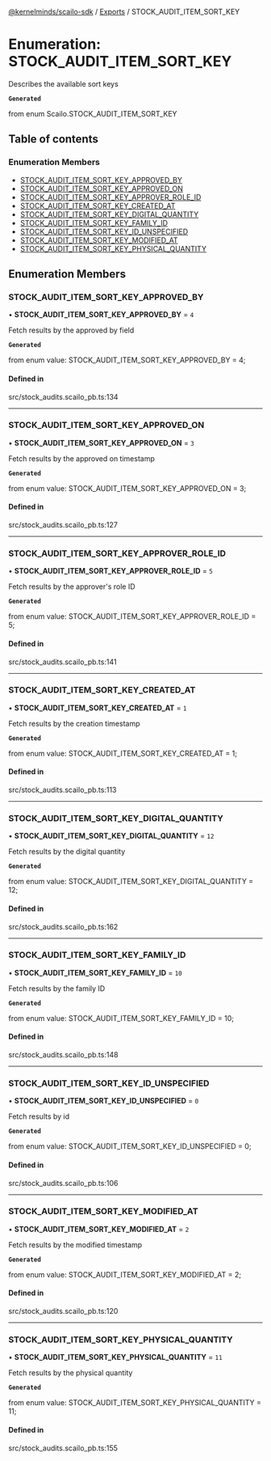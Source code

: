 [@kernelminds/scailo-sdk](../README.md) / [Exports](../modules.md) / STOCK\_AUDIT\_ITEM\_SORT\_KEY

# Enumeration: STOCK\_AUDIT\_ITEM\_SORT\_KEY

Describes the available sort keys

**`Generated`**

from enum Scailo.STOCK_AUDIT_ITEM_SORT_KEY

## Table of contents

### Enumeration Members

- [STOCK\_AUDIT\_ITEM\_SORT\_KEY\_APPROVED\_BY](STOCK_AUDIT_ITEM_SORT_KEY.md#stock_audit_item_sort_key_approved_by)
- [STOCK\_AUDIT\_ITEM\_SORT\_KEY\_APPROVED\_ON](STOCK_AUDIT_ITEM_SORT_KEY.md#stock_audit_item_sort_key_approved_on)
- [STOCK\_AUDIT\_ITEM\_SORT\_KEY\_APPROVER\_ROLE\_ID](STOCK_AUDIT_ITEM_SORT_KEY.md#stock_audit_item_sort_key_approver_role_id)
- [STOCK\_AUDIT\_ITEM\_SORT\_KEY\_CREATED\_AT](STOCK_AUDIT_ITEM_SORT_KEY.md#stock_audit_item_sort_key_created_at)
- [STOCK\_AUDIT\_ITEM\_SORT\_KEY\_DIGITAL\_QUANTITY](STOCK_AUDIT_ITEM_SORT_KEY.md#stock_audit_item_sort_key_digital_quantity)
- [STOCK\_AUDIT\_ITEM\_SORT\_KEY\_FAMILY\_ID](STOCK_AUDIT_ITEM_SORT_KEY.md#stock_audit_item_sort_key_family_id)
- [STOCK\_AUDIT\_ITEM\_SORT\_KEY\_ID\_UNSPECIFIED](STOCK_AUDIT_ITEM_SORT_KEY.md#stock_audit_item_sort_key_id_unspecified)
- [STOCK\_AUDIT\_ITEM\_SORT\_KEY\_MODIFIED\_AT](STOCK_AUDIT_ITEM_SORT_KEY.md#stock_audit_item_sort_key_modified_at)
- [STOCK\_AUDIT\_ITEM\_SORT\_KEY\_PHYSICAL\_QUANTITY](STOCK_AUDIT_ITEM_SORT_KEY.md#stock_audit_item_sort_key_physical_quantity)

## Enumeration Members

### STOCK\_AUDIT\_ITEM\_SORT\_KEY\_APPROVED\_BY

• **STOCK\_AUDIT\_ITEM\_SORT\_KEY\_APPROVED\_BY** = ``4``

Fetch results by the approved by field

**`Generated`**

from enum value: STOCK_AUDIT_ITEM_SORT_KEY_APPROVED_BY = 4;

#### Defined in

src/stock_audits.scailo_pb.ts:134

___

### STOCK\_AUDIT\_ITEM\_SORT\_KEY\_APPROVED\_ON

• **STOCK\_AUDIT\_ITEM\_SORT\_KEY\_APPROVED\_ON** = ``3``

Fetch results by the approved on timestamp

**`Generated`**

from enum value: STOCK_AUDIT_ITEM_SORT_KEY_APPROVED_ON = 3;

#### Defined in

src/stock_audits.scailo_pb.ts:127

___

### STOCK\_AUDIT\_ITEM\_SORT\_KEY\_APPROVER\_ROLE\_ID

• **STOCK\_AUDIT\_ITEM\_SORT\_KEY\_APPROVER\_ROLE\_ID** = ``5``

Fetch results by the approver's role ID

**`Generated`**

from enum value: STOCK_AUDIT_ITEM_SORT_KEY_APPROVER_ROLE_ID = 5;

#### Defined in

src/stock_audits.scailo_pb.ts:141

___

### STOCK\_AUDIT\_ITEM\_SORT\_KEY\_CREATED\_AT

• **STOCK\_AUDIT\_ITEM\_SORT\_KEY\_CREATED\_AT** = ``1``

Fetch results by the creation timestamp

**`Generated`**

from enum value: STOCK_AUDIT_ITEM_SORT_KEY_CREATED_AT = 1;

#### Defined in

src/stock_audits.scailo_pb.ts:113

___

### STOCK\_AUDIT\_ITEM\_SORT\_KEY\_DIGITAL\_QUANTITY

• **STOCK\_AUDIT\_ITEM\_SORT\_KEY\_DIGITAL\_QUANTITY** = ``12``

Fetch results by the digital quantity

**`Generated`**

from enum value: STOCK_AUDIT_ITEM_SORT_KEY_DIGITAL_QUANTITY = 12;

#### Defined in

src/stock_audits.scailo_pb.ts:162

___

### STOCK\_AUDIT\_ITEM\_SORT\_KEY\_FAMILY\_ID

• **STOCK\_AUDIT\_ITEM\_SORT\_KEY\_FAMILY\_ID** = ``10``

Fetch results by the family ID

**`Generated`**

from enum value: STOCK_AUDIT_ITEM_SORT_KEY_FAMILY_ID = 10;

#### Defined in

src/stock_audits.scailo_pb.ts:148

___

### STOCK\_AUDIT\_ITEM\_SORT\_KEY\_ID\_UNSPECIFIED

• **STOCK\_AUDIT\_ITEM\_SORT\_KEY\_ID\_UNSPECIFIED** = ``0``

Fetch results by id

**`Generated`**

from enum value: STOCK_AUDIT_ITEM_SORT_KEY_ID_UNSPECIFIED = 0;

#### Defined in

src/stock_audits.scailo_pb.ts:106

___

### STOCK\_AUDIT\_ITEM\_SORT\_KEY\_MODIFIED\_AT

• **STOCK\_AUDIT\_ITEM\_SORT\_KEY\_MODIFIED\_AT** = ``2``

Fetch results by the modified timestamp

**`Generated`**

from enum value: STOCK_AUDIT_ITEM_SORT_KEY_MODIFIED_AT = 2;

#### Defined in

src/stock_audits.scailo_pb.ts:120

___

### STOCK\_AUDIT\_ITEM\_SORT\_KEY\_PHYSICAL\_QUANTITY

• **STOCK\_AUDIT\_ITEM\_SORT\_KEY\_PHYSICAL\_QUANTITY** = ``11``

Fetch results by the physical quantity

**`Generated`**

from enum value: STOCK_AUDIT_ITEM_SORT_KEY_PHYSICAL_QUANTITY = 11;

#### Defined in

src/stock_audits.scailo_pb.ts:155
